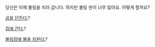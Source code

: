 당신은 이제 볼링을 치러 갑니다. 하지만 볼링 핀이 너무 많아요. 어떻게 할까요?

[공을 던진다.](https://github.com/monius/create-your-own-adventure/blob/my_own_adventure/korean/play_bowling/throw/throw.md)?

[집에 간다.](https://github.com/monius/create-your-own-adventure/blob/my_own_adventure/korean/play_bowling/home/home.md)?

[볼링장에 불을 지핀다.](https://github.com/monius/create-your-own-adventure/blob/my_own_adventure/korean/play_bowling/fire/fire.md)?

